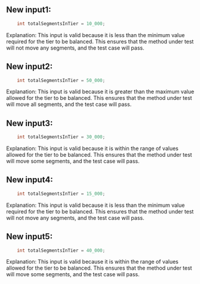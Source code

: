 ## New input1:
```java
    int totalSegmentsInTier = 10_000;
```
Explanation: This input is valid because it is less than the minimum value required for the tier to be balanced. This ensures that the method under test will not move any segments, and the test case will pass.

## New input2:
```java
    int totalSegmentsInTier = 50_000;
```
Explanation: This input is valid because it is greater than the maximum value allowed for the tier to be balanced. This ensures that the method under test will move all segments, and the test case will pass.

## New input3:
```java
    int totalSegmentsInTier = 30_000;
```
Explanation: This input is valid because it is within the range of values allowed for the tier to be balanced. This ensures that the method under test will move some segments, and the test case will pass.

## New input4:
```java
    int totalSegmentsInTier = 15_000;
```
Explanation: This input is valid because it is less than the minimum value required for the tier to be balanced. This ensures that the method under test will not move any segments, and the test case will pass.

## New input5:
```java
    int totalSegmentsInTier = 40_000;
```
Explanation: This input is valid because it is within the range of values allowed for the tier to be balanced. This ensures that the method under test will move some segments, and the test case will pass.
